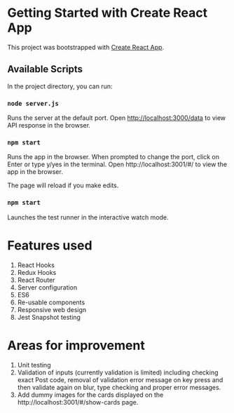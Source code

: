 # Getting Started with Create React App

This project was bootstrapped with [Create React App](https://github.com/facebook/create-react-app).

## Available Scripts

In the project directory, you can run:

### `node server.js`

Runs the server at the default port.
Open [http://localhost:3000/data](http://localhost:3000/data) to view API response in the browser.

### `npm start`

Runs the app in the browser.
When prompted to change the port, click on Enter or type y/yes in the terminal.
Open http://localhost:3001/#/ to view the app in the browser.

The page will reload if you make edits. 

### `npm start`

Launches the test runner in the interactive watch mode.

# Features used

1. React Hooks
2. Redux Hooks
3. React Router
4. Server configuration
5. ES6
6. Re-usable components
7. Responsive web design
8. Jest Snapshot testing

# Areas for improvement

1. Unit testing
2. Validation of inputs (currently validation is limited) including checking exact Post code, removal of validation error message 
on key press and then validate again on blur, type checking and proper error messages.
3. Add dummy images for the cards displayed on the http://localhost:3001/#/show-cards page.